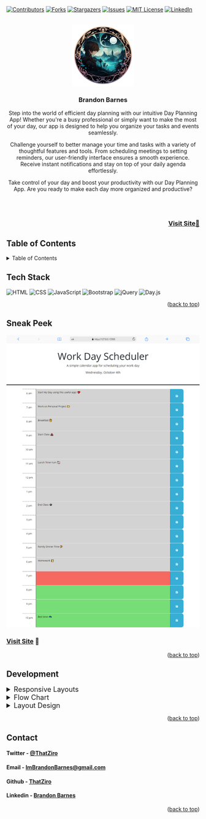 <a name="readme-top"></a>

[![Contributors][contributors-shield]][contributors-url]
[![Forks][forks-shield]][forks-url]
[![Stargazers][stars-shield]][stars-url]
[![Issues][issues-shield]][issues-url]
[![MIT License][license-shield]][license-url]
[![LinkedIn][linkedin-shield]][linkedin-url]

<!-- PROJECT LOGO -->
<br />
<div align="center">
  <a href="https://github.com/ThatZiro/WorkDayScheduler/">
    <img src="./README_Assets/README-Logo.png" alt="Logo" width="160" height="160">
  </a>

<h3 align="center">Brandon Barnes</h3>

  <p align="center">Step into the world of efficient day planning with our intuitive Day Planning App! Whether you're a busy professional or simply want to make the most of your day, our app is designed to help you organize your tasks and events seamlessly.

Challenge yourself to better manage your time and tasks with a variety of thoughtful features and tools. From scheduling meetings to setting reminders, our user-friendly interface ensures a smooth experience. Receive instant notifications and stay on top of your daily agenda effortlessly.

Take control of your day and boost your productivity with our Day Planning App. Are you ready to make each day more organized and productive?
  </p>

</div>
</br>
</br>

<h3 font size="1" align="right"><a href="https://thatziro.github.io/WorkDayScheduler/" target="_blank">Visit Site🚀</a></h3>

## Table of Contents

<!-- TABLE OF CONTENTS -->
<details>
  <summary>Table of Contents</summary>
  <ol>
    <li><a href="#tech-stack">Tech Stack</a></li>
    <li><a href="#sneak-peek">Sneak Peek</a></li>
    <li><a href="#development">Development</a></li>
    <li><a href="#contact">Contact</a></li>
  </ol>
</details>

## Tech Stack

<a name="tech-stack"></a>
![HTML](https://img.shields.io/badge/html5%20-%23E34F26.svg?&style=for-the-badge&logo=html5&logoColor=white)
![CSS](https://img.shields.io/badge/css3%20-%231572B6.svg?&style=for-the-badge&logo=css3&logoColor=white)
![JavaScript](https://img.shields.io/badge/javascript-%23323330.svg?style=for-the-badge&logo=javascript&logoColor=%23F7DF1E)
![Bootstrap](https://img.shields.io/badge/Bootstrap-%23563D7C.svg?style=for-the-badge&logo=bootstrap&logoColor=%23FFFFFF)
![jQuery](https://img.shields.io/badge/jQuery-%230769AD.svg?style=for-the-badge&logo=jquery&logoColor=%23FFFFFF)
![Day.js](https://img.shields.io/badge/Day.js-%23EB3349.svg?style=for-the-badge&logo=javascript&logoColor=%23F9F9F9)




<p align="right">(<a href="#readme-top">back to top</a>)</p>

<!-- GETTING STARTED -->

## Sneak Peek

<a name="sneak-peek"></a>
![mockup720](./README_Assets/README-SneakPeak.png)

### <a href="https://thatziro.github.io/WorkDayScheduler/" target="_blank">Visit Site</a> 🚀

<p align="right">(<a href="#readme-top">back to top</a>)</p>

## Development

<a name="development"></a>

<details>
  <summary  style="font-size:18px">Responsive Layouts</summary>
  <img src="./README_Assets/README-phone-preview.png" alt="Logo" width="250">
</details>
<details>
  <summary  style="font-size:18px">Flow Chart</summary>
  <img src="./README_Assets/README-Chart-1.png" alt="Logo" width="500">
</details>
<details>
  <summary style="font-size:18px">Layout Design</summary>
  <img src="./README_Assets/README-Chart-2.png" alt="Logo" width="1000">
</details>

<p align="right">(<a href="#readme-top">back to top</a>)</p>

## Contact

<a name="contact"></a>

<h4>Twitter - <a href="https://twitter.com/ThatZiro">@ThatZiro</a></h4>
<h4>Email - <a href="mailto:ImBrandonBarnes@gmail.com">ImBrandonBarnes@gmail.com</a></h4>
<h4>Github - <a href="https://github.com/ThatZiro">ThatZiro</a></h4>
<h4>Linkedin - <a href="https://www.linkedin.com/in/brandon-barnes-4b2098232/">Brandon Barnes</a></h4>

<p align="right">(<a href="#readme-top">back to top</a>)</p>

<!-- MARKDOWN LINKS & IMAGES -->
<!-- https://www.markdownguide.org/basic-syntax/#reference-style-links -->

[contributors-shield]: https://img.shields.io/github/contributors/ThatZiro/WorkDayScheduler.svg?style=for-the-badge
[contributors-url]: https://github.com/ThatZiro/WorkDayScheduler/graphs/contributors
[forks-shield]: https://img.shields.io/github/forks/ThatZiro/WorkDayScheduler.svg?style=for-the-badge
[forks-url]: https://github.com/ThatZiro/WorkDayScheduler/network/members
[stars-shield]: https://img.shields.io/github/stars/ThatZiro/WorkDayScheduler.svg?style=for-the-badge
[stars-url]: https://github.com/ThatZiro/WorkDayScheduler/stargazers
[issues-shield]: https://img.shields.io/github/issues/ThatZiro/WorkDayScheduler.svg?style=for-the-badge
[issues-url]: https://github.com/ThatZiro/WorkDayScheduler/issues
[license-shield]: https://img.shields.io/github/license/ThatZiro/WorkDayScheduler.svg?style=for-the-badge
[license-url]: https://github.com/ThatZiro/WorkDayScheduler/blob/master/LICENSE.txt
[linkedin-shield]: https://img.shields.io/badge/-LinkedIn-black.svg?style=for-the-badge&logo=linkedin&colorB=555
[linkedin-url]: https://linkedin.com/in/linkedin_username
